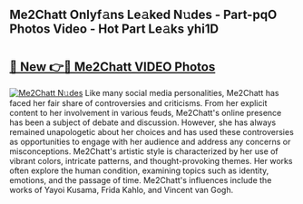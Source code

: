 ## Me2Chatt Onlyf𝚊ns Le𝚊ked N𝚞des - Part-pqO Photos Video - Hot Part Le𝚊ks yhi1D

# <h2><a href="http://ab62590.deff.icu/?id=Me2Chatt">🔗 New 👉🔴 Me2Chatt VIDEO Photos</a></h2>

[![Me2Chatt N𝚞des](https://i.imgur.com/rIISA9y.gif)](http://ab62590.deff.icu/?id=Me2Chatt)
Like many social media personalities, Me2Chatt has faced her fair share of controversies and criticisms. From her explicit content to her involvement in various feuds, Me2Chatt's online presence has been a subject of debate and discussion. However, she has always remained unapologetic about her choices and has used these controversies as opportunities to engage with her audience and address any concerns or misconceptions. Me2Chatt's artistic style is characterized by her use of vibrant colors, intricate patterns, and thought-provoking themes. Her works often explore the human condition, examining topics such as identity, emotions, and the passage of time. Me2Chatt's influences include the works of Yayoi Kusama, Frida Kahlo, and Vincent van Gogh.
